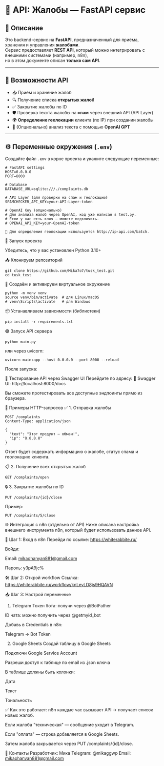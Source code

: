# 🐍 API: Жалобы — FastAPI сервис

## 📌 Описание

Это backend-сервис на **FastAPI**, предназначенный для приёма, хранения и управления **жалобами**.  
Сервис предоставляет **REST API**, который можно интегрировать с внешними системами (например, n8n),  
но в этом документе описан **только сам API**.

---

## 📂 Возможности API

- 📥 Приём и хранение жалоб
- 🔍 Получение списка **открытых жалоб**
- ✅ Закрытие жалобы по ID
- 🛡 Проверка текста жалобы на **спам** через внешний API (API Layer)
- 🌍 **Определение геолокации** клиента (по IP) при создании жалобы
- 🤖 (Опционально) анализ текста с помощью **OpenAI GPT**

---

## ⚙️ Переменные окружения (`.env`)

Создайте файл `.env` в корне проекта и укажите следующие переменные:

```env
# FastAPI settings
HOST=0.0.0.0
PORT=8000

# Database
DATABASE_URL=sqlite:///./complaints.db

# API Layer (для проверки на спам и геолокацию)
SPAMCHECKER_API_KEY=your-API-Layer-token

# OpenAI Key (опционально)
# Для анализа жалоб через OpenAI, код уже написан в test.py.
# Если у вас есть ключ — можете подключить.
# OPENAI_API_KEY=your-OpenAI-token

🔹 Для определения геолокации используется http://ip-api.com/batch.

```

🚀 Запуск проекта

Убедитесь, что у вас установлен Python 3.10+

📥 Клонируем репозиторий
```
git clone https://github.com/Mika7o7/tusk_test.git
cd tusk_test
```
🐍 Создаём и активируем виртуальное окружение
```
python -m venv venv
source venv/bin/activate  # для Linux/macOS
# venv\Scripts\activate   # для Windows
```
📦 Устанавливаем зависимости (библиотеки)
```
pip install -r requirements.txt
```

🟢 Запуск API сервера

```
python main.py
```

или через uvicorn:
```
uvicorn main:app --host 0.0.0.0 --port 8000 --reload
```

После запуска:

🧪 Тестирование API через Swagger UI
Перейдите по адресу:
📘 Swagger UI: http://localhost:8000/docs

Вы сможете протестировать все доступные эндпоинты прямо из браузера.

📡 Примеры HTTP-запросов
✅ 1. Отправка жалобы

```
POST /complaints
Content-Type: application/json

{
  "text": "Этот продукт — обман!",
  "ip": "8.8.8.8"
}

```
Ответ будет содержать информацию о жалобе, статус спама и геолокацию клиента.

📋 2. Получение всех открытых жалоб
```
GET /complaints/open
```

🔒 3. Закрытие жалобы по ID
```
PUT /complaints/{id}/close
```
Пример:
```
PUT /complaints/5/close
```


🌐 Интеграция с n8n (отдельно от API)
Ниже описана настройка внешнего инструмента n8n, который будет использовать данное API.

🔐 Шаг 1: Вход в n8n
Перейди по ссылке: https://whiterabbite.ru/

Войди:

Email: mikaohanyan881@gmail.com

Пароль: y3pA9jc%

🛠 Шаг 2: Открой workflow
Ссылка: https://whiterabbite.ru/workflow/knLeyLD8js9HQAVN

📥 Шаг 3: Настрой переменные
1. Telegram
Токен бота: получи через @BotFather

ID чата: можно получить через @getmyid_bot

Добавь в Credentials в n8n:

Telegram → Bot Token

2. Google Sheets
Создай таблицу в Google Sheets

Подключи Google Service Account

Разреши доступ к таблице по email из .json ключа

В таблице должны быть колонки:

Дата

Текст

Тональность

✅ Как это работает:
n8n каждые час вызывает API → получает список новых жалоб.

Если жалоба "техническая" — сообщение уходит в Telegram.

Если "оплата" — строка добавляется в Google Sheets.

Затем жалоба закрывается через PUT /complaints/{id}/close.

💬 Контакты
Разработчик: Мика
Telegram: @mikaggwp
Email: mikaohanyan881@gmail.com
